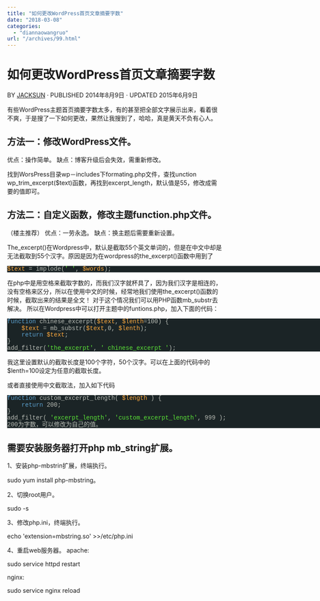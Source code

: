 ```yaml
---
title: "如何更改WordPress首页文章摘要字数"
date: "2018-03-08"
categories: 
  - "diannaowangruo"
url: "/archives/99.html"
---
```


# 如何更改WordPress首页文章摘要字数

BY [JACKSUN](https://www.sundabao.com/author/smallearth/ "Posts by JackSun") · PUBLISHED 2014年8月9日 · UPDATED 2015年6月9日

有些WordPress主题首页摘要字数太多，有的甚至把全部文字展示出来，看着很不爽，于是搜了一下如何更改，果然让我搜到了，哈哈，真是黄天不负有心人。

## 方法一：修改WordPress文件。

优点：操作简单。 缺点：博客升级后会失效，需重新修改。

找到WorsPress目录wp－includes下formating.php文件，查找unction wp\_trim\_excerpt($text)函数，再找到excerpt\_length，默认值是55，修改成需要的值即可。

## 方法二：自定义函数，修改主题function.php文件。

（楼主推荐） 优点：一劳永逸。 缺点：换主题后需要重新设置。

The\_excerpt()在Wordpress中，默认是截取55个英文单词的，但是在中文中却是无法截取到55个汉字。原因是因为在wordpress的the\_excerpt()函数中用到了

<table style="background: none !important; margin: 0px !important; padding: 0px !important; outline: 0px !important; border-radius: 0px !important; border: 0px currentColor !important; border-image: none !important !important; left: auto !important; top: auto !important; width: 1140px; height: auto !important; text-align: left !important; right: auto !important; bottom: auto !important; line-height: 1.1em !important; overflow: visible !important; font-family: Monaco, Consolas, 'Bitstream Vera Sans Mono', 'Courier New', Courier, monospace !important; font-size: 1em !important; font-style: normal !important; font-variant: inherit; font-weight: normal !important; vertical-align: baseline !important; float: none !important; border-collapse: collapse; position: static !important; table-layout: auto !important; direction: ltr !important; box-sizing: content-box !important; border-spacing: 0px; font-stretch: inherit; box-shadow: none !important;" border="0" cellspacing="0" cellpadding="0"><tbody style="background: none !important; margin: 0px !important; padding: 0px !important; outline: 0px !important; border-radius: 0px !important; border: 0px currentColor !important; border-image: none !important !important; left: auto !important; top: auto !important; width: auto !important; height: auto !important; text-align: left !important; right: auto !important; bottom: auto !important; line-height: 1.1em !important; overflow: visible !important; font-family: Monaco, Consolas, 'Bitstream Vera Sans Mono', 'Courier New', Courier, monospace !important; font-size: 1em !important; font-style: normal !important; font-variant: inherit; font-weight: normal !important; vertical-align: baseline !important; float: none !important; position: static !important; direction: ltr !important; box-sizing: content-box !important; font-stretch: inherit; box-shadow: none !important;"><tr style="background: none !important; margin: 0px !important; padding: 0px !important; outline: 0px !important; border-radius: 0px !important; border: 0px currentColor !important; border-image: none !important !important; left: auto !important; top: auto !important; width: auto !important; height: auto !important; text-align: left !important; right: auto !important; bottom: auto !important; line-height: 1.1em !important; overflow: visible !important; font-family: Monaco, Consolas, 'Bitstream Vera Sans Mono', 'Courier New', Courier, monospace !important; font-size: 1em !important; font-style: normal !important; font-variant: inherit; font-weight: normal !important; vertical-align: baseline !important; float: none !important; position: static !important; direction: ltr !important; box-sizing: content-box !important; font-stretch: inherit; box-shadow: none !important;"><td class="code" style="background: none !important; margin: 0px !important; padding: 0px !important; outline: 0px !important; border-radius: 0px !important; border: 0px currentColor !important; border-image: none !important !important; left: auto !important; top: auto !important; width: 1140px; height: auto !important; text-align: left !important; right: auto !important; bottom: auto !important; line-height: 1.1em !important; overflow: visible !important; font-family: Monaco, Consolas, 'Bitstream Vera Sans Mono', 'Courier New', Courier, monospace !important; font-size: 1em !important; font-style: normal !important; font-variant: inherit; font-weight: normal !important; vertical-align: baseline !important; float: none !important; position: static !important; direction: ltr !important; box-sizing: content-box !important; font-stretch: inherit; box-shadow: none !important;"><div class="container" style="background: none !important; margin: 0px !important; padding: 0px !important; outline: 0px !important; border-radius: 0px !important; border: 0px currentColor !important; border-image: none !important !important; left: auto !important; top: auto !important; width: auto !important; height: auto !important; text-align: left !important; right: auto !important; bottom: auto !important; line-height: 1.1em !important; overflow: visible !important; font-family: Monaco, Consolas, 'Bitstream Vera Sans Mono', 'Courier New', Courier, monospace !important; font-size: 1em !important; font-style: normal !important; font-variant: inherit; font-weight: normal !important; vertical-align: baseline !important; float: none !important; position: relative !important; direction: ltr !important; box-sizing: content-box !important; font-stretch: inherit; box-shadow: none !important;"><div class="line number4 index0 alt1" style="background: #1b2426 !important; margin: 0px !important; padding: 0px 1em 0px 0em !important; outline: 0px !important; border-radius: 0px !important; border: 0px currentColor !important; border-image: none !important !important; left: auto !important; top: auto !important; width: auto !important; height: auto !important; text-align: left !important; right: auto !important; bottom: auto !important; line-height: 1.1em !important; overflow: visible !important; font-family: Monaco, Consolas, 'Bitstream Vera Sans Mono', 'Courier New', Courier, monospace !important; font-size: 1em !important; font-style: normal !important; font-variant: inherit; font-weight: normal !important; vertical-align: baseline !important; float: none !important; white-space: pre !important; position: static !important; direction: ltr !important; box-sizing: content-box !important; font-stretch: inherit; box-shadow: none !important;"><code class="php variable" style="background: none !important; margin: 0px !important; padding: 0px !important; outline: 0px !important; border-radius: 0px !important; border: 0px currentColor !important; border-image: none !important !important; left: auto !important; top: auto !important; width: auto !important; height: auto !important; text-align: left !important; right: auto !important; bottom: auto !important; color: #ffaa3e !important; line-height: 1.1em !important; overflow: visible !important; font-family: Monaco, Consolas, 'Bitstream Vera Sans Mono', 'Courier New', Courier, monospace !important; font-size: 1em !important; font-style: normal !important; font-variant: inherit; font-weight: normal !important; vertical-align: baseline !important; float: none !important; display: inline !important; position: static !important; direction: ltr !important; box-sizing: content-box !important; font-stretch: inherit; box-shadow: none !important;">$text</code> <code class="php plain" style="background: none !important; margin: 0px !important; padding: 0px !important; outline: 0px !important; border-radius: 0px !important; border: 0px currentColor !important; border-image: none !important !important; left: auto !important; top: auto !important; width: auto !important; height: auto !important; text-align: left !important; right: auto !important; bottom: auto !important; color: #b9bdb6 !important; line-height: 1.1em !important; overflow: visible !important; font-family: Monaco, Consolas, 'Bitstream Vera Sans Mono', 'Courier New', Courier, monospace !important; font-size: 1em !important; font-style: normal !important; font-variant: inherit; font-weight: normal !important; vertical-align: baseline !important; float: none !important; display: inline !important; position: static !important; direction: ltr !important; box-sizing: content-box !important; font-stretch: inherit; box-shadow: none !important;">= implode(</code><code class="php string" style="background: none !important; margin: 0px !important; padding: 0px !important; outline: 0px !important; border-radius: 0px !important; border: 0px currentColor !important; border-image: none !important !important; left: auto !important; top: auto !important; width: auto !important; height: auto !important; text-align: left !important; right: auto !important; bottom: auto !important; color: #5ce638 !important; line-height: 1.1em !important; overflow: visible !important; font-family: Monaco, Consolas, 'Bitstream Vera Sans Mono', 'Courier New', Courier, monospace !important; font-size: 1em !important; font-style: normal !important; font-variant: inherit; font-weight: normal !important; vertical-align: baseline !important; float: none !important; display: inline !important; position: static !important; direction: ltr !important; box-sizing: content-box !important; font-stretch: inherit; box-shadow: none !important;">' '</code><code class="php plain" style="background: none !important; margin: 0px !important; padding: 0px !important; outline: 0px !important; border-radius: 0px !important; border: 0px currentColor !important; border-image: none !important !important; left: auto !important; top: auto !important; width: auto !important; height: auto !important; text-align: left !important; right: auto !important; bottom: auto !important; color: #b9bdb6 !important; line-height: 1.1em !important; overflow: visible !important; font-family: Monaco, Consolas, 'Bitstream Vera Sans Mono', 'Courier New', Courier, monospace !important; font-size: 1em !important; font-style: normal !important; font-variant: inherit; font-weight: normal !important; vertical-align: baseline !important; float: none !important; display: inline !important; position: static !important; direction: ltr !important; box-sizing: content-box !important; font-stretch: inherit; box-shadow: none !important;">, </code><code class="php variable" style="background: none !important; margin: 0px !important; padding: 0px !important; outline: 0px !important; border-radius: 0px !important; border: 0px currentColor !important; border-image: none !important !important; left: auto !important; top: auto !important; width: auto !important; height: auto !important; text-align: left !important; right: auto !important; bottom: auto !important; color: #ffaa3e !important; line-height: 1.1em !important; overflow: visible !important; font-family: Monaco, Consolas, 'Bitstream Vera Sans Mono', 'Courier New', Courier, monospace !important; font-size: 1em !important; font-style: normal !important; font-variant: inherit; font-weight: normal !important; vertical-align: baseline !important; float: none !important; display: inline !important; position: static !important; direction: ltr !important; box-sizing: content-box !important; font-stretch: inherit; box-shadow: none !important;">$words</code><code class="php plain" style="background: none !important; margin: 0px !important; padding: 0px !important; outline: 0px !important; border-radius: 0px !important; border: 0px currentColor !important; border-image: none !important !important; left: auto !important; top: auto !important; width: auto !important; height: auto !important; text-align: left !important; right: auto !important; bottom: auto !important; color: #b9bdb6 !important; line-height: 1.1em !important; overflow: visible !important; font-family: Monaco, Consolas, 'Bitstream Vera Sans Mono', 'Courier New', Courier, monospace !important; font-size: 1em !important; font-style: normal !important; font-variant: inherit; font-weight: normal !important; vertical-align: baseline !important; float: none !important; display: inline !important; position: static !important; direction: ltr !important; box-sizing: content-box !important; font-stretch: inherit; box-shadow: none !important;">);</code></div></div></td></tr></tbody></table>

在php中是用空格来截取字数的，而我们汉字就杯具了，因为我们汉字是相连的，没有空格来区分，所以在使用中文的时候，经常地我们使用the\_excerpt()函数的时候，截取出来的结果是全文！ 对于这个情况我们可以用PHP函数mb\_substr去解决。 所以在Wordpress中可以打开主题中的funtions.php，加入下面的代码：

<table style="background: none !important; margin: 0px !important; padding: 0px !important; outline: 0px !important; border-radius: 0px !important; border: 0px currentColor !important; border-image: none !important !important; left: auto !important; top: auto !important; width: 1140px; height: auto !important; text-align: left !important; right: auto !important; bottom: auto !important; line-height: 1.1em !important; overflow: visible !important; font-family: Monaco, Consolas, 'Bitstream Vera Sans Mono', 'Courier New', Courier, monospace !important; font-size: 1em !important; font-style: normal !important; font-variant: inherit; font-weight: normal !important; vertical-align: baseline !important; float: none !important; border-collapse: collapse; position: static !important; table-layout: auto !important; direction: ltr !important; box-sizing: content-box !important; border-spacing: 0px; font-stretch: inherit; box-shadow: none !important;" border="0" cellspacing="0" cellpadding="0"><tbody style="background: none !important; margin: 0px !important; padding: 0px !important; outline: 0px !important; border-radius: 0px !important; border: 0px currentColor !important; border-image: none !important !important; left: auto !important; top: auto !important; width: auto !important; height: auto !important; text-align: left !important; right: auto !important; bottom: auto !important; line-height: 1.1em !important; overflow: visible !important; font-family: Monaco, Consolas, 'Bitstream Vera Sans Mono', 'Courier New', Courier, monospace !important; font-size: 1em !important; font-style: normal !important; font-variant: inherit; font-weight: normal !important; vertical-align: baseline !important; float: none !important; position: static !important; direction: ltr !important; box-sizing: content-box !important; font-stretch: inherit; box-shadow: none !important;"><tr style="background: none !important; margin: 0px !important; padding: 0px !important; outline: 0px !important; border-radius: 0px !important; border: 0px currentColor !important; border-image: none !important !important; left: auto !important; top: auto !important; width: auto !important; height: auto !important; text-align: left !important; right: auto !important; bottom: auto !important; line-height: 1.1em !important; overflow: visible !important; font-family: Monaco, Consolas, 'Bitstream Vera Sans Mono', 'Courier New', Courier, monospace !important; font-size: 1em !important; font-style: normal !important; font-variant: inherit; font-weight: normal !important; vertical-align: baseline !important; float: none !important; position: static !important; direction: ltr !important; box-sizing: content-box !important; font-stretch: inherit; box-shadow: none !important;"><td class="code" style="background: none !important; margin: 0px !important; padding: 0px !important; outline: 0px !important; border-radius: 0px !important; border: 0px currentColor !important; border-image: none !important !important; left: auto !important; top: auto !important; width: 1140px; height: auto !important; text-align: left !important; right: auto !important; bottom: auto !important; line-height: 1.1em !important; overflow: visible !important; font-family: Monaco, Consolas, 'Bitstream Vera Sans Mono', 'Courier New', Courier, monospace !important; font-size: 1em !important; font-style: normal !important; font-variant: inherit; font-weight: normal !important; vertical-align: baseline !important; float: none !important; position: static !important; direction: ltr !important; box-sizing: content-box !important; font-stretch: inherit; box-shadow: none !important;"><div class="container" style="background: none !important; margin: 0px !important; padding: 0px !important; outline: 0px !important; border-radius: 0px !important; border: 0px currentColor !important; border-image: none !important !important; left: auto !important; top: auto !important; width: auto !important; height: auto !important; text-align: left !important; right: auto !important; bottom: auto !important; line-height: 1.1em !important; overflow: visible !important; font-family: Monaco, Consolas, 'Bitstream Vera Sans Mono', 'Courier New', Courier, monospace !important; font-size: 1em !important; font-style: normal !important; font-variant: inherit; font-weight: normal !important; vertical-align: baseline !important; float: none !important; position: relative !important; direction: ltr !important; box-sizing: content-box !important; font-stretch: inherit; box-shadow: none !important;"><div class="line number4 index0 alt1" style="background: #1b2426 !important; margin: 0px !important; padding: 0px 1em 0px 0em !important; outline: 0px !important; border-radius: 0px !important; border: 0px currentColor !important; border-image: none !important !important; left: auto !important; top: auto !important; width: auto !important; height: auto !important; text-align: left !important; right: auto !important; bottom: auto !important; line-height: 1.1em !important; overflow: visible !important; font-family: Monaco, Consolas, 'Bitstream Vera Sans Mono', 'Courier New', Courier, monospace !important; font-size: 1em !important; font-style: normal !important; font-variant: inherit; font-weight: normal !important; vertical-align: baseline !important; float: none !important; white-space: pre !important; position: static !important; direction: ltr !important; box-sizing: content-box !important; font-stretch: inherit; box-shadow: none !important;"><code class="php keyword" style="background: none !important; margin: 0px !important; padding: 0px !important; outline: 0px !important; border-radius: 0px !important; border: 0px currentColor !important; border-image: none !important !important; left: auto !important; top: auto !important; width: auto !important; height: auto !important; text-align: left !important; right: auto !important; bottom: auto !important; color: #5ba1cf !important; line-height: 1.1em !important; overflow: visible !important; font-family: Monaco, Consolas, 'Bitstream Vera Sans Mono', 'Courier New', Courier, monospace !important; font-size: 1em !important; font-style: normal !important; font-variant: inherit; font-weight: normal !important; vertical-align: baseline !important; float: none !important; display: inline !important; position: static !important; direction: ltr !important; box-sizing: content-box !important; font-stretch: inherit; box-shadow: none !important;">function</code> <code class="php plain" style="background: none !important; margin: 0px !important; padding: 0px !important; outline: 0px !important; border-radius: 0px !important; border: 0px currentColor !important; border-image: none !important !important; left: auto !important; top: auto !important; width: auto !important; height: auto !important; text-align: left !important; right: auto !important; bottom: auto !important; color: #b9bdb6 !important; line-height: 1.1em !important; overflow: visible !important; font-family: Monaco, Consolas, 'Bitstream Vera Sans Mono', 'Courier New', Courier, monospace !important; font-size: 1em !important; font-style: normal !important; font-variant: inherit; font-weight: normal !important; vertical-align: baseline !important; float: none !important; display: inline !important; position: static !important; direction: ltr !important; box-sizing: content-box !important; font-stretch: inherit; box-shadow: none !important;">chinese_excerpt(</code><code class="php variable" style="background: none !important; margin: 0px !important; padding: 0px !important; outline: 0px !important; border-radius: 0px !important; border: 0px currentColor !important; border-image: none !important !important; left: auto !important; top: auto !important; width: auto !important; height: auto !important; text-align: left !important; right: auto !important; bottom: auto !important; color: #ffaa3e !important; line-height: 1.1em !important; overflow: visible !important; font-family: Monaco, Consolas, 'Bitstream Vera Sans Mono', 'Courier New', Courier, monospace !important; font-size: 1em !important; font-style: normal !important; font-variant: inherit; font-weight: normal !important; vertical-align: baseline !important; float: none !important; display: inline !important; position: static !important; direction: ltr !important; box-sizing: content-box !important; font-stretch: inherit; box-shadow: none !important;">$text</code><code class="php plain" style="background: none !important; margin: 0px !important; padding: 0px !important; outline: 0px !important; border-radius: 0px !important; border: 0px currentColor !important; border-image: none !important !important; left: auto !important; top: auto !important; width: auto !important; height: auto !important; text-align: left !important; right: auto !important; bottom: auto !important; color: #b9bdb6 !important; line-height: 1.1em !important; overflow: visible !important; font-family: Monaco, Consolas, 'Bitstream Vera Sans Mono', 'Courier New', Courier, monospace !important; font-size: 1em !important; font-style: normal !important; font-variant: inherit; font-weight: normal !important; vertical-align: baseline !important; float: none !important; display: inline !important; position: static !important; direction: ltr !important; box-sizing: content-box !important; font-stretch: inherit; box-shadow: none !important;">, </code><code class="php variable" style="background: none !important; margin: 0px !important; padding: 0px !important; outline: 0px !important; border-radius: 0px !important; border: 0px currentColor !important; border-image: none !important !important; left: auto !important; top: auto !important; width: auto !important; height: auto !important; text-align: left !important; right: auto !important; bottom: auto !important; color: #ffaa3e !important; line-height: 1.1em !important; overflow: visible !important; font-family: Monaco, Consolas, 'Bitstream Vera Sans Mono', 'Courier New', Courier, monospace !important; font-size: 1em !important; font-style: normal !important; font-variant: inherit; font-weight: normal !important; vertical-align: baseline !important; float: none !important; display: inline !important; position: static !important; direction: ltr !important; box-sizing: content-box !important; font-stretch: inherit; box-shadow: none !important;">$lenth</code><code class="php plain" style="background: none !important; margin: 0px !important; padding: 0px !important; outline: 0px !important; border-radius: 0px !important; border: 0px currentColor !important; border-image: none !important !important; left: auto !important; top: auto !important; width: auto !important; height: auto !important; text-align: left !important; right: auto !important; bottom: auto !important; color: #b9bdb6 !important; line-height: 1.1em !important; overflow: visible !important; font-family: Monaco, Consolas, 'Bitstream Vera Sans Mono', 'Courier New', Courier, monospace !important; font-size: 1em !important; font-style: normal !important; font-variant: inherit; font-weight: normal !important; vertical-align: baseline !important; float: none !important; display: inline !important; position: static !important; direction: ltr !important; box-sizing: content-box !important; font-stretch: inherit; box-shadow: none !important;">=100) {</code></div><div class="line number5 index1 alt2" style="background: #1b2426 !important; margin: 0px !important; padding: 0px 1em 0px 0em !important; outline: 0px !important; border-radius: 0px !important; border: 0px currentColor !important; border-image: none !important !important; left: auto !important; top: auto !important; width: auto !important; height: auto !important; text-align: left !important; right: auto !important; bottom: auto !important; line-height: 1.1em !important; overflow: visible !important; font-family: Monaco, Consolas, 'Bitstream Vera Sans Mono', 'Courier New', Courier, monospace !important; font-size: 1em !important; font-style: normal !important; font-variant: inherit; font-weight: normal !important; vertical-align: baseline !important; float: none !important; white-space: pre !important; position: static !important; direction: ltr !important; box-sizing: content-box !important; font-stretch: inherit; box-shadow: none !important;"><code class="php spaces" style="background: none !important; margin: 0px !important; padding: 0px !important; outline: 0px !important; border-radius: 0px !important; border: 0px currentColor !important; border-image: none !important !important; left: auto !important; top: auto !important; width: auto !important; height: auto !important; text-align: left !important; right: auto !important; bottom: auto !important; line-height: 1.1em !important; overflow: visible !important; font-family: Monaco, Consolas, 'Bitstream Vera Sans Mono', 'Courier New', Courier, monospace !important; font-size: 1em !important; font-style: normal !important; font-variant: inherit; font-weight: normal !important; vertical-align: baseline !important; float: none !important; display: inline !important; position: static !important; direction: ltr !important; box-sizing: content-box !important; font-stretch: inherit; box-shadow: none !important;">&nbsp;&nbsp;&nbsp;&nbsp;</code><code class="php variable" style="background: none !important; margin: 0px !important; padding: 0px !important; outline: 0px !important; border-radius: 0px !important; border: 0px currentColor !important; border-image: none !important !important; left: auto !important; top: auto !important; width: auto !important; height: auto !important; text-align: left !important; right: auto !important; bottom: auto !important; color: #ffaa3e !important; line-height: 1.1em !important; overflow: visible !important; font-family: Monaco, Consolas, 'Bitstream Vera Sans Mono', 'Courier New', Courier, monospace !important; font-size: 1em !important; font-style: normal !important; font-variant: inherit; font-weight: normal !important; vertical-align: baseline !important; float: none !important; display: inline !important; position: static !important; direction: ltr !important; box-sizing: content-box !important; font-stretch: inherit; box-shadow: none !important;">$text</code> <code class="php plain" style="background: none !important; margin: 0px !important; padding: 0px !important; outline: 0px !important; border-radius: 0px !important; border: 0px currentColor !important; border-image: none !important !important; left: auto !important; top: auto !important; width: auto !important; height: auto !important; text-align: left !important; right: auto !important; bottom: auto !important; color: #b9bdb6 !important; line-height: 1.1em !important; overflow: visible !important; font-family: Monaco, Consolas, 'Bitstream Vera Sans Mono', 'Courier New', Courier, monospace !important; font-size: 1em !important; font-style: normal !important; font-variant: inherit; font-weight: normal !important; vertical-align: baseline !important; float: none !important; display: inline !important; position: static !important; direction: ltr !important; box-sizing: content-box !important; font-stretch: inherit; box-shadow: none !important;">= mb_substr(</code><code class="php variable" style="background: none !important; margin: 0px !important; padding: 0px !important; outline: 0px !important; border-radius: 0px !important; border: 0px currentColor !important; border-image: none !important !important; left: auto !important; top: auto !important; width: auto !important; height: auto !important; text-align: left !important; right: auto !important; bottom: auto !important; color: #ffaa3e !important; line-height: 1.1em !important; overflow: visible !important; font-family: Monaco, Consolas, 'Bitstream Vera Sans Mono', 'Courier New', Courier, monospace !important; font-size: 1em !important; font-style: normal !important; font-variant: inherit; font-weight: normal !important; vertical-align: baseline !important; float: none !important; display: inline !important; position: static !important; direction: ltr !important; box-sizing: content-box !important; font-stretch: inherit; box-shadow: none !important;">$text</code><code class="php plain" style="background: none !important; margin: 0px !important; padding: 0px !important; outline: 0px !important; border-radius: 0px !important; border: 0px currentColor !important; border-image: none !important !important; left: auto !important; top: auto !important; width: auto !important; height: auto !important; text-align: left !important; right: auto !important; bottom: auto !important; color: #b9bdb6 !important; line-height: 1.1em !important; overflow: visible !important; font-family: Monaco, Consolas, 'Bitstream Vera Sans Mono', 'Courier New', Courier, monospace !important; font-size: 1em !important; font-style: normal !important; font-variant: inherit; font-weight: normal !important; vertical-align: baseline !important; float: none !important; display: inline !important; position: static !important; direction: ltr !important; box-sizing: content-box !important; font-stretch: inherit; box-shadow: none !important;">,0, </code><code class="php variable" style="background: none !important; margin: 0px !important; padding: 0px !important; outline: 0px !important; border-radius: 0px !important; border: 0px currentColor !important; border-image: none !important !important; left: auto !important; top: auto !important; width: auto !important; height: auto !important; text-align: left !important; right: auto !important; bottom: auto !important; color: #ffaa3e !important; line-height: 1.1em !important; overflow: visible !important; font-family: Monaco, Consolas, 'Bitstream Vera Sans Mono', 'Courier New', Courier, monospace !important; font-size: 1em !important; font-style: normal !important; font-variant: inherit; font-weight: normal !important; vertical-align: baseline !important; float: none !important; display: inline !important; position: static !important; direction: ltr !important; box-sizing: content-box !important; font-stretch: inherit; box-shadow: none !important;">$lenth</code><code class="php plain" style="background: none !important; margin: 0px !important; padding: 0px !important; outline: 0px !important; border-radius: 0px !important; border: 0px currentColor !important; border-image: none !important !important; left: auto !important; top: auto !important; width: auto !important; height: auto !important; text-align: left !important; right: auto !important; bottom: auto !important; color: #b9bdb6 !important; line-height: 1.1em !important; overflow: visible !important; font-family: Monaco, Consolas, 'Bitstream Vera Sans Mono', 'Courier New', Courier, monospace !important; font-size: 1em !important; font-style: normal !important; font-variant: inherit; font-weight: normal !important; vertical-align: baseline !important; float: none !important; display: inline !important; position: static !important; direction: ltr !important; box-sizing: content-box !important; font-stretch: inherit; box-shadow: none !important;">);</code></div><div class="line number6 index2 alt1" style="background: #1b2426 !important; margin: 0px !important; padding: 0px 1em 0px 0em !important; outline: 0px !important; border-radius: 0px !important; border: 0px currentColor !important; border-image: none !important !important; left: auto !important; top: auto !important; width: auto !important; height: auto !important; text-align: left !important; right: auto !important; bottom: auto !important; line-height: 1.1em !important; overflow: visible !important; font-family: Monaco, Consolas, 'Bitstream Vera Sans Mono', 'Courier New', Courier, monospace !important; font-size: 1em !important; font-style: normal !important; font-variant: inherit; font-weight: normal !important; vertical-align: baseline !important; float: none !important; white-space: pre !important; position: static !important; direction: ltr !important; box-sizing: content-box !important; font-stretch: inherit; box-shadow: none !important;"><code class="php spaces" style="background: none !important; margin: 0px !important; padding: 0px !important; outline: 0px !important; border-radius: 0px !important; border: 0px currentColor !important; border-image: none !important !important; left: auto !important; top: auto !important; width: auto !important; height: auto !important; text-align: left !important; right: auto !important; bottom: auto !important; line-height: 1.1em !important; overflow: visible !important; font-family: Monaco, Consolas, 'Bitstream Vera Sans Mono', 'Courier New', Courier, monospace !important; font-size: 1em !important; font-style: normal !important; font-variant: inherit; font-weight: normal !important; vertical-align: baseline !important; float: none !important; display: inline !important; position: static !important; direction: ltr !important; box-sizing: content-box !important; font-stretch: inherit; box-shadow: none !important;">&nbsp;&nbsp;&nbsp;&nbsp;</code><code class="php keyword" style="background: none !important; margin: 0px !important; padding: 0px !important; outline: 0px !important; border-radius: 0px !important; border: 0px currentColor !important; border-image: none !important !important; left: auto !important; top: auto !important; width: auto !important; height: auto !important; text-align: left !important; right: auto !important; bottom: auto !important; color: #5ba1cf !important; line-height: 1.1em !important; overflow: visible !important; font-family: Monaco, Consolas, 'Bitstream Vera Sans Mono', 'Courier New', Courier, monospace !important; font-size: 1em !important; font-style: normal !important; font-variant: inherit; font-weight: normal !important; vertical-align: baseline !important; float: none !important; display: inline !important; position: static !important; direction: ltr !important; box-sizing: content-box !important; font-stretch: inherit; box-shadow: none !important;">return</code> <code class="php variable" style="background: none !important; margin: 0px !important; padding: 0px !important; outline: 0px !important; border-radius: 0px !important; border: 0px currentColor !important; border-image: none !important !important; left: auto !important; top: auto !important; width: auto !important; height: auto !important; text-align: left !important; right: auto !important; bottom: auto !important; color: #ffaa3e !important; line-height: 1.1em !important; overflow: visible !important; font-family: Monaco, Consolas, 'Bitstream Vera Sans Mono', 'Courier New', Courier, monospace !important; font-size: 1em !important; font-style: normal !important; font-variant: inherit; font-weight: normal !important; vertical-align: baseline !important; float: none !important; display: inline !important; position: static !important; direction: ltr !important; box-sizing: content-box !important; font-stretch: inherit; box-shadow: none !important;">$text</code><code class="php plain" style="background: none !important; margin: 0px !important; padding: 0px !important; outline: 0px !important; border-radius: 0px !important; border: 0px currentColor !important; border-image: none !important !important; left: auto !important; top: auto !important; width: auto !important; height: auto !important; text-align: left !important; right: auto !important; bottom: auto !important; color: #b9bdb6 !important; line-height: 1.1em !important; overflow: visible !important; font-family: Monaco, Consolas, 'Bitstream Vera Sans Mono', 'Courier New', Courier, monospace !important; font-size: 1em !important; font-style: normal !important; font-variant: inherit; font-weight: normal !important; vertical-align: baseline !important; float: none !important; display: inline !important; position: static !important; direction: ltr !important; box-sizing: content-box !important; font-stretch: inherit; box-shadow: none !important;">;</code></div><div class="line number7 index3 alt2" style="background: #1b2426 !important; margin: 0px !important; padding: 0px 1em 0px 0em !important; outline: 0px !important; border-radius: 0px !important; border: 0px currentColor !important; border-image: none !important !important; left: auto !important; top: auto !important; width: auto !important; height: auto !important; text-align: left !important; right: auto !important; bottom: auto !important; line-height: 1.1em !important; overflow: visible !important; font-family: Monaco, Consolas, 'Bitstream Vera Sans Mono', 'Courier New', Courier, monospace !important; font-size: 1em !important; font-style: normal !important; font-variant: inherit; font-weight: normal !important; vertical-align: baseline !important; float: none !important; white-space: pre !important; position: static !important; direction: ltr !important; box-sizing: content-box !important; font-stretch: inherit; box-shadow: none !important;"><code class="php plain" style="background: none !important; margin: 0px !important; padding: 0px !important; outline: 0px !important; border-radius: 0px !important; border: 0px currentColor !important; border-image: none !important !important; left: auto !important; top: auto !important; width: auto !important; height: auto !important; text-align: left !important; right: auto !important; bottom: auto !important; color: #b9bdb6 !important; line-height: 1.1em !important; overflow: visible !important; font-family: Monaco, Consolas, 'Bitstream Vera Sans Mono', 'Courier New', Courier, monospace !important; font-size: 1em !important; font-style: normal !important; font-variant: inherit; font-weight: normal !important; vertical-align: baseline !important; float: none !important; display: inline !important; position: static !important; direction: ltr !important; box-sizing: content-box !important; font-stretch: inherit; box-shadow: none !important;">}</code></div><div class="line number8 index4 alt1" style="background: #1b2426 !important; margin: 0px !important; padding: 0px 1em 0px 0em !important; outline: 0px !important; border-radius: 0px !important; border: 0px currentColor !important; border-image: none !important !important; left: auto !important; top: auto !important; width: auto !important; height: auto !important; text-align: left !important; right: auto !important; bottom: auto !important; line-height: 1.1em !important; overflow: visible !important; font-family: Monaco, Consolas, 'Bitstream Vera Sans Mono', 'Courier New', Courier, monospace !important; font-size: 1em !important; font-style: normal !important; font-variant: inherit; font-weight: normal !important; vertical-align: baseline !important; float: none !important; white-space: pre !important; position: static !important; direction: ltr !important; box-sizing: content-box !important; font-stretch: inherit; box-shadow: none !important;"><code class="php plain" style="background: none !important; margin: 0px !important; padding: 0px !important; outline: 0px !important; border-radius: 0px !important; border: 0px currentColor !important; border-image: none !important !important; left: auto !important; top: auto !important; width: auto !important; height: auto !important; text-align: left !important; right: auto !important; bottom: auto !important; color: #b9bdb6 !important; line-height: 1.1em !important; overflow: visible !important; font-family: Monaco, Consolas, 'Bitstream Vera Sans Mono', 'Courier New', Courier, monospace !important; font-size: 1em !important; font-style: normal !important; font-variant: inherit; font-weight: normal !important; vertical-align: baseline !important; float: none !important; display: inline !important; position: static !important; direction: ltr !important; box-sizing: content-box !important; font-stretch: inherit; box-shadow: none !important;">add_filter(</code><code class="php string" style="background: none !important; margin: 0px !important; padding: 0px !important; outline: 0px !important; border-radius: 0px !important; border: 0px currentColor !important; border-image: none !important !important; left: auto !important; top: auto !important; width: auto !important; height: auto !important; text-align: left !important; right: auto !important; bottom: auto !important; color: #5ce638 !important; line-height: 1.1em !important; overflow: visible !important; font-family: Monaco, Consolas, 'Bitstream Vera Sans Mono', 'Courier New', Courier, monospace !important; font-size: 1em !important; font-style: normal !important; font-variant: inherit; font-weight: normal !important; vertical-align: baseline !important; float: none !important; display: inline !important; position: static !important; direction: ltr !important; box-sizing: content-box !important; font-stretch: inherit; box-shadow: none !important;">'the_excerpt'</code><code class="php plain" style="background: none !important; margin: 0px !important; padding: 0px !important; outline: 0px !important; border-radius: 0px !important; border: 0px currentColor !important; border-image: none !important !important; left: auto !important; top: auto !important; width: auto !important; height: auto !important; text-align: left !important; right: auto !important; bottom: auto !important; color: #b9bdb6 !important; line-height: 1.1em !important; overflow: visible !important; font-family: Monaco, Consolas, 'Bitstream Vera Sans Mono', 'Courier New', Courier, monospace !important; font-size: 1em !important; font-style: normal !important; font-variant: inherit; font-weight: normal !important; vertical-align: baseline !important; float: none !important; display: inline !important; position: static !important; direction: ltr !important; box-sizing: content-box !important; font-stretch: inherit; box-shadow: none !important;">, </code><code class="php string" style="background: none !important; margin: 0px !important; padding: 0px !important; outline: 0px !important; border-radius: 0px !important; border: 0px currentColor !important; border-image: none !important !important; left: auto !important; top: auto !important; width: auto !important; height: auto !important; text-align: left !important; right: auto !important; bottom: auto !important; color: #5ce638 !important; line-height: 1.1em !important; overflow: visible !important; font-family: Monaco, Consolas, 'Bitstream Vera Sans Mono', 'Courier New', Courier, monospace !important; font-size: 1em !important; font-style: normal !important; font-variant: inherit; font-weight: normal !important; vertical-align: baseline !important; float: none !important; display: inline !important; position: static !important; direction: ltr !important; box-sizing: content-box !important; font-stretch: inherit; box-shadow: none !important;">' chinese_excerpt '</code><code class="php plain" style="background: none !important; margin: 0px !important; padding: 0px !important; outline: 0px !important; border-radius: 0px !important; border: 0px currentColor !important; border-image: none !important !important; left: auto !important; top: auto !important; width: auto !important; height: auto !important; text-align: left !important; right: auto !important; bottom: auto !important; color: #b9bdb6 !important; line-height: 1.1em !important; overflow: visible !important; font-family: Monaco, Consolas, 'Bitstream Vera Sans Mono', 'Courier New', Courier, monospace !important; font-size: 1em !important; font-style: normal !important; font-variant: inherit; font-weight: normal !important; vertical-align: baseline !important; float: none !important; display: inline !important; position: static !important; direction: ltr !important; box-sizing: content-box !important; font-stretch: inherit; box-shadow: none !important;">);</code></div></div></td></tr></tbody></table>

我这里设置默认的截取长度是100个字符，50个汉字。可以在上面的代码中的$lenth=100设定为任意的截取长度。

或者直接使用中文截取法，加入如下代码

<table style="background: none !important; margin: 0px !important; padding: 0px !important; outline: 0px !important; border-radius: 0px !important; border: 0px currentColor !important; border-image: none !important !important; left: auto !important; top: auto !important; width: 1140px; height: auto !important; text-align: left !important; right: auto !important; bottom: auto !important; line-height: 1.1em !important; overflow: visible !important; font-family: Monaco, Consolas, 'Bitstream Vera Sans Mono', 'Courier New', Courier, monospace !important; font-size: 1em !important; font-style: normal !important; font-variant: inherit; font-weight: normal !important; vertical-align: baseline !important; float: none !important; border-collapse: collapse; position: static !important; table-layout: auto !important; direction: ltr !important; box-sizing: content-box !important; border-spacing: 0px; font-stretch: inherit; box-shadow: none !important;" border="0" cellspacing="0" cellpadding="0"><tbody style="background: none !important; margin: 0px !important; padding: 0px !important; outline: 0px !important; border-radius: 0px !important; border: 0px currentColor !important; border-image: none !important !important; left: auto !important; top: auto !important; width: auto !important; height: auto !important; text-align: left !important; right: auto !important; bottom: auto !important; line-height: 1.1em !important; overflow: visible !important; font-family: Monaco, Consolas, 'Bitstream Vera Sans Mono', 'Courier New', Courier, monospace !important; font-size: 1em !important; font-style: normal !important; font-variant: inherit; font-weight: normal !important; vertical-align: baseline !important; float: none !important; position: static !important; direction: ltr !important; box-sizing: content-box !important; font-stretch: inherit; box-shadow: none !important;"><tr style="background: none !important; margin: 0px !important; padding: 0px !important; outline: 0px !important; border-radius: 0px !important; border: 0px currentColor !important; border-image: none !important !important; left: auto !important; top: auto !important; width: auto !important; height: auto !important; text-align: left !important; right: auto !important; bottom: auto !important; line-height: 1.1em !important; overflow: visible !important; font-family: Monaco, Consolas, 'Bitstream Vera Sans Mono', 'Courier New', Courier, monospace !important; font-size: 1em !important; font-style: normal !important; font-variant: inherit; font-weight: normal !important; vertical-align: baseline !important; float: none !important; position: static !important; direction: ltr !important; box-sizing: content-box !important; font-stretch: inherit; box-shadow: none !important;"><td class="code" style="background: none !important; margin: 0px !important; padding: 0px !important; outline: 0px !important; border-radius: 0px !important; border: 0px currentColor !important; border-image: none !important !important; left: auto !important; top: auto !important; width: 1140px; height: auto !important; text-align: left !important; right: auto !important; bottom: auto !important; line-height: 1.1em !important; overflow: visible !important; font-family: Monaco, Consolas, 'Bitstream Vera Sans Mono', 'Courier New', Courier, monospace !important; font-size: 1em !important; font-style: normal !important; font-variant: inherit; font-weight: normal !important; vertical-align: baseline !important; float: none !important; position: static !important; direction: ltr !important; box-sizing: content-box !important; font-stretch: inherit; box-shadow: none !important;"><div class="container" style="background: none !important; margin: 0px !important; padding: 0px !important; outline: 0px !important; border-radius: 0px !important; border: 0px currentColor !important; border-image: none !important !important; left: auto !important; top: auto !important; width: auto !important; height: auto !important; text-align: left !important; right: auto !important; bottom: auto !important; line-height: 1.1em !important; overflow: visible !important; font-family: Monaco, Consolas, 'Bitstream Vera Sans Mono', 'Courier New', Courier, monospace !important; font-size: 1em !important; font-style: normal !important; font-variant: inherit; font-weight: normal !important; vertical-align: baseline !important; float: none !important; position: relative !important; direction: ltr !important; box-sizing: content-box !important; font-stretch: inherit; box-shadow: none !important;"><div class="line number4 index0 alt1" style="background: #1b2426 !important; margin: 0px !important; padding: 0px 1em 0px 0em !important; outline: 0px !important; border-radius: 0px !important; border: 0px currentColor !important; border-image: none !important !important; left: auto !important; top: auto !important; width: auto !important; height: auto !important; text-align: left !important; right: auto !important; bottom: auto !important; line-height: 1.1em !important; overflow: visible !important; font-family: Monaco, Consolas, 'Bitstream Vera Sans Mono', 'Courier New', Courier, monospace !important; font-size: 1em !important; font-style: normal !important; font-variant: inherit; font-weight: normal !important; vertical-align: baseline !important; float: none !important; white-space: pre !important; position: static !important; direction: ltr !important; box-sizing: content-box !important; font-stretch: inherit; box-shadow: none !important;"><code class="php keyword" style="background: none !important; margin: 0px !important; padding: 0px !important; outline: 0px !important; border-radius: 0px !important; border: 0px currentColor !important; border-image: none !important !important; left: auto !important; top: auto !important; width: auto !important; height: auto !important; text-align: left !important; right: auto !important; bottom: auto !important; color: #5ba1cf !important; line-height: 1.1em !important; overflow: visible !important; font-family: Monaco, Consolas, 'Bitstream Vera Sans Mono', 'Courier New', Courier, monospace !important; font-size: 1em !important; font-style: normal !important; font-variant: inherit; font-weight: normal !important; vertical-align: baseline !important; float: none !important; display: inline !important; position: static !important; direction: ltr !important; box-sizing: content-box !important; font-stretch: inherit; box-shadow: none !important;">function</code> <code class="php plain" style="background: none !important; margin: 0px !important; padding: 0px !important; outline: 0px !important; border-radius: 0px !important; border: 0px currentColor !important; border-image: none !important !important; left: auto !important; top: auto !important; width: auto !important; height: auto !important; text-align: left !important; right: auto !important; bottom: auto !important; color: #b9bdb6 !important; line-height: 1.1em !important; overflow: visible !important; font-family: Monaco, Consolas, 'Bitstream Vera Sans Mono', 'Courier New', Courier, monospace !important; font-size: 1em !important; font-style: normal !important; font-variant: inherit; font-weight: normal !important; vertical-align: baseline !important; float: none !important; display: inline !important; position: static !important; direction: ltr !important; box-sizing: content-box !important; font-stretch: inherit; box-shadow: none !important;">custom_excerpt_length( </code><code class="php variable" style="background: none !important; margin: 0px !important; padding: 0px !important; outline: 0px !important; border-radius: 0px !important; border: 0px currentColor !important; border-image: none !important !important; left: auto !important; top: auto !important; width: auto !important; height: auto !important; text-align: left !important; right: auto !important; bottom: auto !important; color: #ffaa3e !important; line-height: 1.1em !important; overflow: visible !important; font-family: Monaco, Consolas, 'Bitstream Vera Sans Mono', 'Courier New', Courier, monospace !important; font-size: 1em !important; font-style: normal !important; font-variant: inherit; font-weight: normal !important; vertical-align: baseline !important; float: none !important; display: inline !important; position: static !important; direction: ltr !important; box-sizing: content-box !important; font-stretch: inherit; box-shadow: none !important;">$length</code> <code class="php plain" style="background: none !important; margin: 0px !important; padding: 0px !important; outline: 0px !important; border-radius: 0px !important; border: 0px currentColor !important; border-image: none !important !important; left: auto !important; top: auto !important; width: auto !important; height: auto !important; text-align: left !important; right: auto !important; bottom: auto !important; color: #b9bdb6 !important; line-height: 1.1em !important; overflow: visible !important; font-family: Monaco, Consolas, 'Bitstream Vera Sans Mono', 'Courier New', Courier, monospace !important; font-size: 1em !important; font-style: normal !important; font-variant: inherit; font-weight: normal !important; vertical-align: baseline !important; float: none !important; display: inline !important; position: static !important; direction: ltr !important; box-sizing: content-box !important; font-stretch: inherit; box-shadow: none !important;">) {</code></div><div class="line number5 index1 alt2" style="background: #1b2426 !important; margin: 0px !important; padding: 0px 1em 0px 0em !important; outline: 0px !important; border-radius: 0px !important; border: 0px currentColor !important; border-image: none !important !important; left: auto !important; top: auto !important; width: auto !important; height: auto !important; text-align: left !important; right: auto !important; bottom: auto !important; line-height: 1.1em !important; overflow: visible !important; font-family: Monaco, Consolas, 'Bitstream Vera Sans Mono', 'Courier New', Courier, monospace !important; font-size: 1em !important; font-style: normal !important; font-variant: inherit; font-weight: normal !important; vertical-align: baseline !important; float: none !important; white-space: pre !important; position: static !important; direction: ltr !important; box-sizing: content-box !important; font-stretch: inherit; box-shadow: none !important;"><code class="php spaces" style="background: none !important; margin: 0px !important; padding: 0px !important; outline: 0px !important; border-radius: 0px !important; border: 0px currentColor !important; border-image: none !important !important; left: auto !important; top: auto !important; width: auto !important; height: auto !important; text-align: left !important; right: auto !important; bottom: auto !important; line-height: 1.1em !important; overflow: visible !important; font-family: Monaco, Consolas, 'Bitstream Vera Sans Mono', 'Courier New', Courier, monospace !important; font-size: 1em !important; font-style: normal !important; font-variant: inherit; font-weight: normal !important; vertical-align: baseline !important; float: none !important; display: inline !important; position: static !important; direction: ltr !important; box-sizing: content-box !important; font-stretch: inherit; box-shadow: none !important;">&nbsp;&nbsp;&nbsp;&nbsp;</code><code class="php keyword" style="background: none !important; margin: 0px !important; padding: 0px !important; outline: 0px !important; border-radius: 0px !important; border: 0px currentColor !important; border-image: none !important !important; left: auto !important; top: auto !important; width: auto !important; height: auto !important; text-align: left !important; right: auto !important; bottom: auto !important; color: #5ba1cf !important; line-height: 1.1em !important; overflow: visible !important; font-family: Monaco, Consolas, 'Bitstream Vera Sans Mono', 'Courier New', Courier, monospace !important; font-size: 1em !important; font-style: normal !important; font-variant: inherit; font-weight: normal !important; vertical-align: baseline !important; float: none !important; display: inline !important; position: static !important; direction: ltr !important; box-sizing: content-box !important; font-stretch: inherit; box-shadow: none !important;">return</code> <code class="php plain" style="background: none !important; margin: 0px !important; padding: 0px !important; outline: 0px !important; border-radius: 0px !important; border: 0px currentColor !important; border-image: none !important !important; left: auto !important; top: auto !important; width: auto !important; height: auto !important; text-align: left !important; right: auto !important; bottom: auto !important; color: #b9bdb6 !important; line-height: 1.1em !important; overflow: visible !important; font-family: Monaco, Consolas, 'Bitstream Vera Sans Mono', 'Courier New', Courier, monospace !important; font-size: 1em !important; font-style: normal !important; font-variant: inherit; font-weight: normal !important; vertical-align: baseline !important; float: none !important; display: inline !important; position: static !important; direction: ltr !important; box-sizing: content-box !important; font-stretch: inherit; box-shadow: none !important;">200;</code></div><div class="line number6 index2 alt1" style="background: #1b2426 !important; margin: 0px !important; padding: 0px 1em 0px 0em !important; outline: 0px !important; border-radius: 0px !important; border: 0px currentColor !important; border-image: none !important !important; left: auto !important; top: auto !important; width: auto !important; height: auto !important; text-align: left !important; right: auto !important; bottom: auto !important; line-height: 1.1em !important; overflow: visible !important; font-family: Monaco, Consolas, 'Bitstream Vera Sans Mono', 'Courier New', Courier, monospace !important; font-size: 1em !important; font-style: normal !important; font-variant: inherit; font-weight: normal !important; vertical-align: baseline !important; float: none !important; white-space: pre !important; position: static !important; direction: ltr !important; box-sizing: content-box !important; font-stretch: inherit; box-shadow: none !important;"><code class="php plain" style="background: none !important; margin: 0px !important; padding: 0px !important; outline: 0px !important; border-radius: 0px !important; border: 0px currentColor !important; border-image: none !important !important; left: auto !important; top: auto !important; width: auto !important; height: auto !important; text-align: left !important; right: auto !important; bottom: auto !important; color: #b9bdb6 !important; line-height: 1.1em !important; overflow: visible !important; font-family: Monaco, Consolas, 'Bitstream Vera Sans Mono', 'Courier New', Courier, monospace !important; font-size: 1em !important; font-style: normal !important; font-variant: inherit; font-weight: normal !important; vertical-align: baseline !important; float: none !important; display: inline !important; position: static !important; direction: ltr !important; box-sizing: content-box !important; font-stretch: inherit; box-shadow: none !important;">}</code></div><div class="line number7 index3 alt2" style="background: #1b2426 !important; margin: 0px !important; padding: 0px 1em 0px 0em !important; outline: 0px !important; border-radius: 0px !important; border: 0px currentColor !important; border-image: none !important !important; left: auto !important; top: auto !important; width: auto !important; height: auto !important; text-align: left !important; right: auto !important; bottom: auto !important; line-height: 1.1em !important; overflow: visible !important; font-family: Monaco, Consolas, 'Bitstream Vera Sans Mono', 'Courier New', Courier, monospace !important; font-size: 1em !important; font-style: normal !important; font-variant: inherit; font-weight: normal !important; vertical-align: baseline !important; float: none !important; white-space: pre !important; position: static !important; direction: ltr !important; box-sizing: content-box !important; font-stretch: inherit; box-shadow: none !important;"><code class="php plain" style="background: none !important; margin: 0px !important; padding: 0px !important; outline: 0px !important; border-radius: 0px !important; border: 0px currentColor !important; border-image: none !important !important; left: auto !important; top: auto !important; width: auto !important; height: auto !important; text-align: left !important; right: auto !important; bottom: auto !important; color: #b9bdb6 !important; line-height: 1.1em !important; overflow: visible !important; font-family: Monaco, Consolas, 'Bitstream Vera Sans Mono', 'Courier New', Courier, monospace !important; font-size: 1em !important; font-style: normal !important; font-variant: inherit; font-weight: normal !important; vertical-align: baseline !important; float: none !important; display: inline !important; position: static !important; direction: ltr !important; box-sizing: content-box !important; font-stretch: inherit; box-shadow: none !important;">add_filter( </code><code class="php string" style="background: none !important; margin: 0px !important; padding: 0px !important; outline: 0px !important; border-radius: 0px !important; border: 0px currentColor !important; border-image: none !important !important; left: auto !important; top: auto !important; width: auto !important; height: auto !important; text-align: left !important; right: auto !important; bottom: auto !important; color: #5ce638 !important; line-height: 1.1em !important; overflow: visible !important; font-family: Monaco, Consolas, 'Bitstream Vera Sans Mono', 'Courier New', Courier, monospace !important; font-size: 1em !important; font-style: normal !important; font-variant: inherit; font-weight: normal !important; vertical-align: baseline !important; float: none !important; display: inline !important; position: static !important; direction: ltr !important; box-sizing: content-box !important; font-stretch: inherit; box-shadow: none !important;">'excerpt_length'</code><code class="php plain" style="background: none !important; margin: 0px !important; padding: 0px !important; outline: 0px !important; border-radius: 0px !important; border: 0px currentColor !important; border-image: none !important !important; left: auto !important; top: auto !important; width: auto !important; height: auto !important; text-align: left !important; right: auto !important; bottom: auto !important; color: #b9bdb6 !important; line-height: 1.1em !important; overflow: visible !important; font-family: Monaco, Consolas, 'Bitstream Vera Sans Mono', 'Courier New', Courier, monospace !important; font-size: 1em !important; font-style: normal !important; font-variant: inherit; font-weight: normal !important; vertical-align: baseline !important; float: none !important; display: inline !important; position: static !important; direction: ltr !important; box-sizing: content-box !important; font-stretch: inherit; box-shadow: none !important;">, </code><code class="php string" style="background: none !important; margin: 0px !important; padding: 0px !important; outline: 0px !important; border-radius: 0px !important; border: 0px currentColor !important; border-image: none !important !important; left: auto !important; top: auto !important; width: auto !important; height: auto !important; text-align: left !important; right: auto !important; bottom: auto !important; color: #5ce638 !important; line-height: 1.1em !important; overflow: visible !important; font-family: Monaco, Consolas, 'Bitstream Vera Sans Mono', 'Courier New', Courier, monospace !important; font-size: 1em !important; font-style: normal !important; font-variant: inherit; font-weight: normal !important; vertical-align: baseline !important; float: none !important; display: inline !important; position: static !important; direction: ltr !important; box-sizing: content-box !important; font-stretch: inherit; box-shadow: none !important;">'custom_excerpt_length'</code><code class="php plain" style="background: none !important; margin: 0px !important; padding: 0px !important; outline: 0px !important; border-radius: 0px !important; border: 0px currentColor !important; border-image: none !important !important; left: auto !important; top: auto !important; width: auto !important; height: auto !important; text-align: left !important; right: auto !important; bottom: auto !important; color: #b9bdb6 !important; line-height: 1.1em !important; overflow: visible !important; font-family: Monaco, Consolas, 'Bitstream Vera Sans Mono', 'Courier New', Courier, monospace !important; font-size: 1em !important; font-style: normal !important; font-variant: inherit; font-weight: normal !important; vertical-align: baseline !important; float: none !important; display: inline !important; position: static !important; direction: ltr !important; box-sizing: content-box !important; font-stretch: inherit; box-shadow: none !important;">, 999 );</code></div><div class="line number8 index4 alt1" style="background: #1b2426 !important; margin: 0px !important; padding: 0px 1em 0px 0em !important; outline: 0px !important; border-radius: 0px !important; border: 0px currentColor !important; border-image: none !important !important; left: auto !important; top: auto !important; width: auto !important; height: auto !important; text-align: left !important; right: auto !important; bottom: auto !important; line-height: 1.1em !important; overflow: visible !important; font-family: Monaco, Consolas, 'Bitstream Vera Sans Mono', 'Courier New', Courier, monospace !important; font-size: 1em !important; font-style: normal !important; font-variant: inherit; font-weight: normal !important; vertical-align: baseline !important; float: none !important; white-space: pre !important; position: static !important; direction: ltr !important; box-sizing: content-box !important; font-stretch: inherit; box-shadow: none !important;"><code class="php plain" style="background: none !important; margin: 0px !important; padding: 0px !important; outline: 0px !important; border-radius: 0px !important; border: 0px currentColor !important; border-image: none !important !important; left: auto !important; top: auto !important; width: auto !important; height: auto !important; text-align: left !important; right: auto !important; bottom: auto !important; color: #b9bdb6 !important; line-height: 1.1em !important; overflow: visible !important; font-family: Monaco, Consolas, 'Bitstream Vera Sans Mono', 'Courier New', Courier, monospace !important; font-size: 1em !important; font-style: normal !important; font-variant: inherit; font-weight: normal !important; vertical-align: baseline !important; float: none !important; display: inline !important; position: static !important; direction: ltr !important; box-sizing: content-box !important; font-stretch: inherit; box-shadow: none !important;">200为字数，可以修改为自己的值。</code></div></div></td></tr></tbody></table>

## 需要安装服务器打开php mb\_string扩展。

1、安装php-mbstrin扩展，终端执行。

sudo yum install php-mbstring。

2、切换root用户。

sudo -s

3、修改php.ini，终端执行。

echo 'extension=mbstring.so' >>/etc/php.ini 

4、重启web服务器。 apache:

sudo service httpd restart

nginx:

sudo service nginx reload
